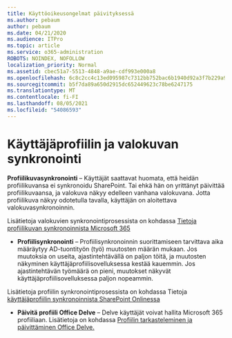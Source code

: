 ```yaml
---
title: Käyttöoikeusongelmat päivityksessä
ms.author: pebaum
author: pebaum
ms.date: 04/21/2020
ms.audience: ITPro
ms.topic: article
ms.service: o365-administration
ROBOTS: NOINDEX, NOFOLLOW
localization_priority: Normal
ms.assetid: cbec51a7-5513-4848-a9ae-cdf993e000a8
ms.openlocfilehash: 6c8c2cc4c13ed095987c7312bb752bac6b1940d92a3f7b229a99787273cb4883
ms.sourcegitcommit: b5f7da89a650d2915dc652449623c78be6247175
ms.translationtype: MT
ms.contentlocale: fi-FI
ms.lasthandoff: 08/05/2021
ms.locfileid: "54086593"
---
```

# <a name="user-profile-and-photo-synchronization"></a>Käyttäjäprofiilin ja valokuvan synkronointi

 **Profiilikuvasynkronointi** – Käyttäjät saattavat huomata, että heidän profiilikuvansa ei synkronoidu SharePoint. Tai ehkä hän on yrittänyt päivittää profiilikuvaansa, ja valokuva näkyy edelleen vanhana valokuvana. Jotta profiilikuva näkyy odotetulla tavalla, käyttäjän on aloitettava valokuvasynkronoinnin. 
  
Lisätietoja valokuvien synkronointiprosessista on kohdassa [Tietoja profiilikuvan synkronoinnista Microsoft 365](https://go.microsoft.com/fwlink/?linkid=2022634)
  
- **Profiilisynkronointi** – Profiilisynkronoinnin suorittamiseen tarvittava aika määräytyy AD-tuontityön (työ) muutosten määrän mukaan. Jos muutoksia on useita, ajastintehtävällä on paljon töitä, ja muutosten näkyminen käyttäjäprofiilisovelluksessa kestää kauemmin. Jos ajastintehtävän työmäärä on pieni, muutokset näkyvät käyttäjäprofiilisovelluksessa paljon nopeammin. 
  
Lisätietoja profiilin synkronointiprosessista on kohdassa Tietoja [käyttäjäprofiilin synkronoinnista SharePoint Onlinessa](https://go.microsoft.com/fwlink/?linkid=2022639)
    
- **Päivitä profiili Office Delve** – Delve käyttäjät voivat hallita Microsoft 365 profiiliaan. Lisätietoja on kohdassa [Profiilin tarkasteleminen ja päivittäminen Office Delve.](https://support.office.com/article/View-and-update-your-profile-in-Office-Delve-4e84343b-eedf-45a1-aeb9-8627ccca14ba)
    

